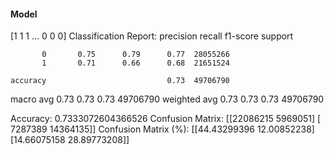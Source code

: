 #### Model
[1 1 1 ... 0 0 0]
Classification Report:
              precision    recall  f1-score   support

           0       0.75      0.79      0.77  28055266
           1       0.71      0.66      0.68  21651524

    accuracy                           0.73  49706790
   macro avg       0.73      0.73      0.73  49706790
weighted avg       0.73      0.73      0.73  49706790

Accuracy: 0.7333072604366526
Confusion Matrix:
[[22086215  5969051]
 [ 7287389 14364135]]
Confusion Matrix (%):
[[44.43299396 12.00852238]
 [14.66075158 28.89773208]]
